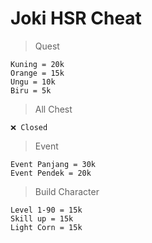 # Joki HSR Cheat

> Quest
```
Kuning = 20k
Orange = 15k
Ungu = 10k
Biru = 5k
```
> All Chest
```
❌ Closed
```
> Event
```
Event Panjang = 30k
Event Pendek = 20k
```

> Build Character
```
Level 1-90 = 15k
Skill up = 15k
Light Corn = 15k
```

